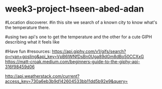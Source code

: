 # week3-project-hseen-abed-adan

#Location discoverer.
#in this site we search of a known city to know what's the temperature there.

#using two api's one to get the temperature and the other for a cute GIPH describing what it feels like

#Have fun
#resources:
https://api.giphy.com/v1/gifs/search?q=ryan+gosling&api_key=VpB6lWNfDsBn0Uga89dGm8dBo50CCXxG
https://matt-croak.medium.com/beginners-guide-to-the-giphy-api-316f98459d06

http://api.weatherstack.com/current?access_key=730a6eb3b9d142604533bb11dd5b92e9&query=

